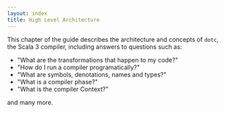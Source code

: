 ```yaml
---
layout: index
title: High Level Architecture
---
```


This chapter of the guide describes the architecture and concepts of `dotc`,
the Scala 3 compiler, including answers to questions such as:
- "What are the transformations that happen to my code?"
- "How do I run a compiler programatically?"
- "What are symbols, denotations, names and types?"
- "What is a compiler phase?"
- "What is the compiler Context?"

and many more.
